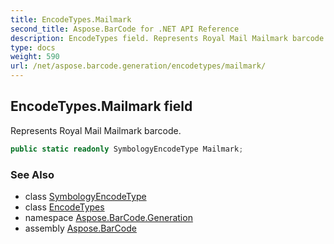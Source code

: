 ```yaml
---
title: EncodeTypes.Mailmark
second_title: Aspose.BarCode for .NET API Reference
description: EncodeTypes field. Represents Royal Mail Mailmark barcode
type: docs
weight: 590
url: /net/aspose.barcode.generation/encodetypes/mailmark/
---
```

## EncodeTypes.Mailmark field

Represents Royal Mail Mailmark barcode.

```csharp
public static readonly SymbologyEncodeType Mailmark;
```

### See Also

* class [SymbologyEncodeType](../../symbologyencodetype/)
* class [EncodeTypes](../)
* namespace [Aspose.BarCode.Generation](../../../aspose.barcode.generation/)
* assembly [Aspose.BarCode](../../../)



